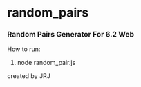 # random_pairs
### Random Pairs Generator For 6.2 Web

How to run: <br>
1. node random_pair.js

created by JRJ <br>

